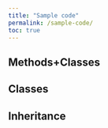 ```yaml
---
title: "Sample code"
permalink: /sample-code/
toc: true
---
```


## Methods+Classes
<script src="https://gist.github.com/jiverson002/576706273b10ac7f8e4336c02c71d97d.js"></script>

## Classes
<script src="https://gist.github.com/jiverson002/cf8b3aa980cf1b6f089ebf77516d238d.js"></script>
<script src="https://gist.github.com/jiverson002/c71e0cc24517296ef3bf6d35f6be564c.js"></script>

## Inheritance
<script src="https://gist.github.com/jiverson002/51a49fb91eb030257276b6e2cc2f67b0.js"></script>
